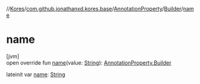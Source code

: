 //[Kores](../../../../index.md)/[com.github.jonathanxd.kores.base](../../index.md)/[AnnotationProperty](../index.md)/[Builder](index.md)/[name](name.md)

# name

[jvm]\
open override fun [name](name.md)(value: [String](https://kotlinlang.org/api/latest/jvm/stdlib/kotlin/-string/index.html)): [AnnotationProperty.Builder](index.md)

lateinit var [name](name.md): [String](https://kotlinlang.org/api/latest/jvm/stdlib/kotlin/-string/index.html)
